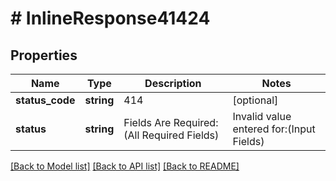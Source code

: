# # InlineResponse41424

## Properties

Name | Type | Description | Notes
------------ | ------------- | ------------- | -------------
**status_code** | **string** | 414 | [optional]
**status** | **string** | Fields Are Required:(All Required Fields) | Invalid value entered for:(Input Fields) | [optional]

[[Back to Model list]](../../README.md#models) [[Back to API list]](../../README.md#endpoints) [[Back to README]](../../README.md)
